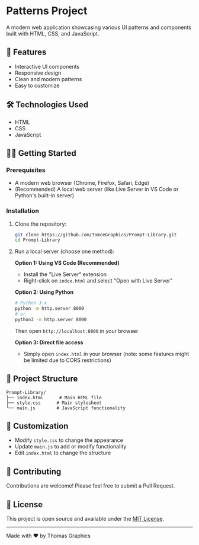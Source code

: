 # Patterns Project

A modern web application showcasing various UI patterns and components built with HTML, CSS, and JavaScript.

## 🚀 Features

- Interactive UI components
- Responsive design
- Clean and modern patterns
- Easy to customize

## 🛠️ Technologies Used

- HTML
- CSS
- JavaScript

## 🏃‍♂️ Getting Started

### Prerequisites

- A modern web browser (Chrome, Firefox, Safari, Edge)
- (Recommended) A local web server (like Live Server in VS Code or Python's built-in server)

### Installation

1. Clone the repository:
   ```bash
   git clone https://github.com/TomceGraphics/Prompt-Library.git
   cd Prompt-Library
   ```

2. Run a local server (choose one method):

   **Option 1: Using VS Code (Recommended)**
   - Install the "Live Server" extension
   - Right-click on `index.html` and select "Open with Live Server"

   **Option 2: Using Python**
   ```bash
   # Python 3.x
   python -m http.server 8000
   # or
   python3 -m http.server 8000
   ```
   Then open `http://localhost:8000` in your browser

   **Option 3: Direct file access**
   - Simply open `index.html` in your browser (note: some features might be limited due to CORS restrictions)

## 📁 Project Structure

```
Prompt-Library/
├── index.html      # Main HTML file
├── style.css      # Main stylesheet
└── main.js        # JavaScript functionality
```

## 🎨 Customization

- Modify `style.css` to change the appearance
- Update `main.js` to add or modify functionality
- Edit `index.html` to change the structure

## 🤝 Contributing

Contributions are welcome! Please feel free to submit a Pull Request.

## 📄 License

This project is open source and available under the [MIT License](LICENSE).

---

Made with ❤️ by Thomas Graphics
